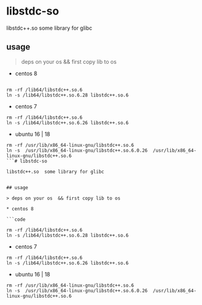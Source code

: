 # libstdc-so

libstdc++.so  some library for glibc


## usage

> deps on your os  && first copy lib to os

* centos 8

```code

rm -rf /lib64/libstdc++.so.6
ln -s /lib64/libstdc++.so.6.28 libstdc++.so.6
```

* centos 7

```code
rm -rf /lib64/libstdc++.so.6
ln -s /lib64/libstdc++.so.6.26 libstdc++.so.6
```

* ubuntu 16 | 18 

```code
rm -rf /usr/lib/x86_64-linux-gnu/libstdc++.so.6
ln -s  /usr/lib/x86_64-linux-gnu/libstdc++.so.6.0.26  /usr/lib/x86_64-linux-gnu/libstdc++.so.6
```# libstdc-so

libstdc++.so  some library for glibc


## usage

> deps on your os  && first copy lib to os

* centos 8

```code

rm -rf /lib64/libstdc++.so.6
ln -s /lib64/libstdc++.so.6.28 libstdc++.so.6
```

* centos 7

```code
rm -rf /lib64/libstdc++.so.6
ln -s /lib64/libstdc++.so.6.26 libstdc++.so.6
```

* ubuntu 16 | 18 

```code
rm -rf /usr/lib/x86_64-linux-gnu/libstdc++.so.6
ln -s  /usr/lib/x86_64-linux-gnu/libstdc++.so.6.0.26  /usr/lib/x86_64-linux-gnu/libstdc++.so.6
```
